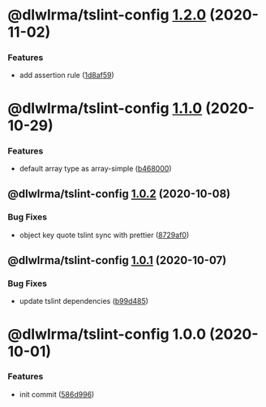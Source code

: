 # @dlwlrma/tslint-config [1.2.0](https://github.com/hanjeahwan/lint-formatter-config/compare/@dlwlrma/tslint-config@1.1.0...@dlwlrma/tslint-config@1.2.0) (2020-11-02)


### Features

* add assertion rule ([1d8af59](https://github.com/hanjeahwan/lint-formatter-config/commit/1d8af59f02da0b9bfea13a0b45fcff8f6cbe9546))

# @dlwlrma/tslint-config [1.1.0](https://github.com/hanjeahwan/lint-formatter-config/compare/@dlwlrma/tslint-config@1.0.2...@dlwlrma/tslint-config@1.1.0) (2020-10-29)


### Features

* default array type as array-simple ([b468000](https://github.com/hanjeahwan/lint-formatter-config/commit/b4680007bd4ea923f6da0adc7773f6361f67106a))

## @dlwlrma/tslint-config [1.0.2](https://github.com/hanjeahwan/lint-formatter-config/compare/@dlwlrma/tslint-config@1.0.1...@dlwlrma/tslint-config@1.0.2) (2020-10-08)


### Bug Fixes

* object key quote tslint sync with prettier ([8729af0](https://github.com/hanjeahwan/lint-formatter-config/commit/8729af07484e1797ad1072bda2dbfed4daf73e27))

## @dlwlrma/tslint-config [1.0.1](https://github.com/hanjeahwan/lint-formatter-config/compare/@dlwlrma/tslint-config@1.0.0...@dlwlrma/tslint-config@1.0.1) (2020-10-07)


### Bug Fixes

* update tslint dependencies ([b99d485](https://github.com/hanjeahwan/lint-formatter-config/commit/b99d4850f1a434a88ebd1d4cc1eb0030dfda90e5))

# @dlwlrma/tslint-config 1.0.0 (2020-10-01)


### Features

* init commit ([586d996](https://github.com/hanjeahwan/lint-formatter-config/commit/586d9969ea78bea1ecfbc3d39564c0d16448444d))
